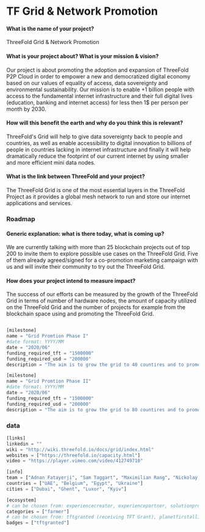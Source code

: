 # TF Grid & Network Promotion
#### What is the name of your project?

ThreeFold Grid & Network Promotion

#### What is your project about? What is your mission & vision?

Our project is about promoting the adoption and expansion of ThreeFold P2P Cloud in order to empower a new and democratized digital economy based on our values of equality of access, data sovereignty and environmental sustainability. Our mission is to enable +1 billion people with access to the fundamental internet infrastructure and their full digital lives (education, banking and internet access) for less then 1$ per person per month by 2030.

#### How will this benefit the earth and why do you think this is relevant? 

ThreeFold's Grid will help to give data sovereignty back to people and countries, as well as enable accessibility to digital innovation to billions of people in countries lacking in internet infrastructure and finally it will help dramatically reduce the footprint of our current internet by using smaller and more efficient mini data nodes. 

#### What is the link between ThreeFold and your project? 

The ThreeFold Grid is one of the most essential layers in the ThreeFold Project as it provides a global mesh network to run and store our internet applications and services.


### Roadmap

#### Generic explanation: what is there today, what is coming up?

We are currently talking with more than 25 blockchain projects out of top 200 to invite them to explore possible use cases on the ThreeFold Grid. Five of them already agreed/signed for a co-promotion marketing campaign with us and will invite their community to try out the ThreeFold Grid. 

#### How does your project intend to measure impact?

The success of our efforts can be measured by the growth of the ThreeFold Grid in terms of number of hardware nodes, the amount of capacity utilized on the ThreeFold Grid and the number of projects for example from the blockchain space using and promoting the ThreeFold Grid.
```python

[milestone]
name = "Grid Promtion Phase I"
#date format: YYYY/MM 
date = "2020/06"
funding_required_tft = "1500000"
funding_required_usd = "200000"
description = "The aim is to grow the grid to 40 countires and to promote ThreeFold developer audiences in the blockchain and cloud space with a minumum of 15 blockchain projects utilizing the grid as well as 15 cloud based intitatives by August 2020"

[milestone]
name = "Grid Promtion Phase II"
#date format: YYYY/MM 
date = "2020/06"
funding_required_tft = "1500000"
funding_required_usd = "200000"
description = "The aim is to grow the grid to 80 countires and to promote ThreeFold developer audiences in the blockchain and cloud space with a minumum of 30 blockchain projects utilizing the grid as well as 30 cloud based intitatives by Dec 2020"
```

### data

```python
[links]
linkedin = ""
wiki = "http://wiki.threefold.io/docs/grid/index.html"
websites = ["https://threefold.io/capacity.html"]
video = "https://player.vimeo.com/video/412749710"

[info]
team = ["Adnan Fatayerji", "Sam Taggart", "Maximilian Rang", "Nickolay Babenko", "Gloria Anne"] 
countries = ["UAE", "Belgium", "Egypt", "Ukraine"]
cities = ["Dubai", "Ghent", "Luxor", "Kyiv"]

[ecosystem]
# can be chosen from: experiencecreator, experiencepartner, solutionprovider, farmer, systemintegrator
categories = ["farmer"]
# can be chosen from: tftgranted (receiving TFT Grant), planetfirstalliance (memeber of Planet First Alliance)
badges = ["tftgranted"] 

```
